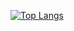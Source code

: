 [![Top Langs](https://github-readme-stats.vercel.app/api/top-langs/?username=akashsundarr)](https://github.com/anuraghazr/github-readme-stats)

